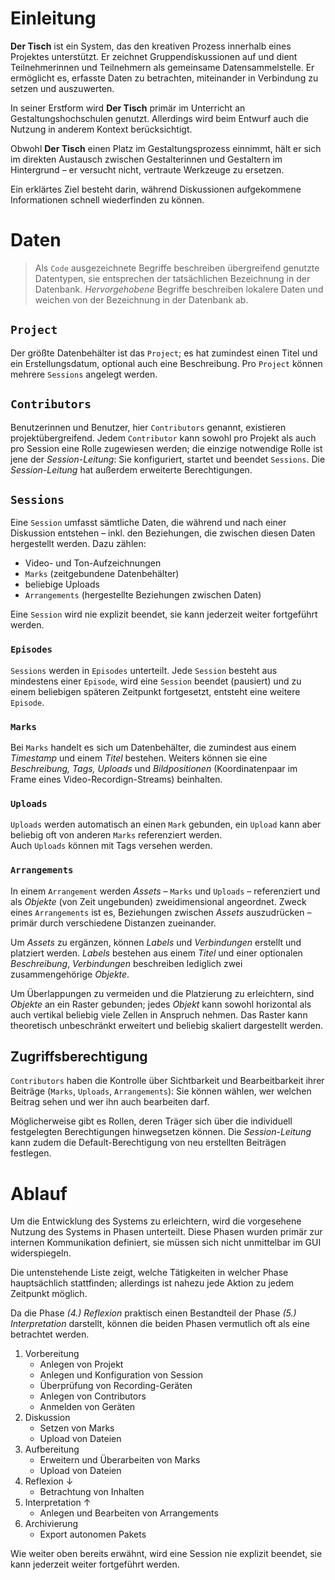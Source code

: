 # Einleitung


**Der Tisch** ist ein System, das den kreativen Prozess innerhalb eines Projektes unterstützt. Er zeichnet Gruppendiskussionen auf und dient Teilnehmerinnen und Teilnehmern als gemeinsame Datensammelstelle. Er ermöglicht es, erfasste Daten zu betrachten, miteinander in Verbindung zu setzen und auszuwerten.

In seiner Erstform wird **Der Tisch** primär im Unterricht an Gestaltungshochschulen genutzt. Allerdings wird beim Entwurf auch die Nutzung in anderem Kontext berücksichtigt.

Obwohl **Der Tisch** einen Platz im Gestaltungsprozess einnimmt, hält er sich im direkten Austausch zwischen Gestalterinnen und Gestaltern im Hintergrund – er versucht nicht, vertraute Werkzeuge zu ersetzen.

Ein erklärtes Ziel besteht darin, während Diskussionen aufgekommene Informationen schnell wiederfinden zu können.



# Daten

> Als `Code` ausgezeichnete Begriffe beschreiben übergreifend genutzte Datentypen, sie entsprechen der tatsächlichen Bezeichnung in der Datenbank.
> *Hervorgehobene* Begriffe beschreiben lokalere Daten und weichen von der Bezeichnung in der Datenbank ab.


## `Project`

Der größte Datenbehälter ist das `Project`; es hat zumindest einen Titel und ein Erstellungsdatum, optional auch eine Beschreibung. Pro `Project` können mehrere `Sessions` angelegt werden.


## `Contributors`

Benutzerinnen und Benutzer, hier `Contributors` genannt, existieren projektübergreifend. Jedem `Contributor` kann sowohl pro Projekt als auch pro Session eine Rolle zugewiesen werden; die einzige notwendige Rolle ist jene der *Session-Leitung*: Sie konfiguriert, startet und beendet `Sessions`. Die *Session-Leitung* hat außerdem erweiterte Berechtigungen.


## `Sessions`

Eine `Session` umfasst sämtliche Daten, die während und nach einer Diskussion entstehen – inkl. den Beziehungen, die zwischen diesen Daten hergestellt werden. Dazu zählen:

- Video- und Ton-Aufzeichnungen
- `Marks` (zeitgebundene Datenbehälter)
- beliebige Uploads
- `Arrangements` (hergestellte Beziehungen zwischen Daten)

Eine `Session` wird nie explizit beendet, sie kann jederzeit weiter fortgeführt werden. 

### `Episodes`

`Sessions` werden in `Episodes` unterteilt. Jede `Session` besteht aus mindestens einer `Episode`, wird eine `Session` beendet (pausiert) und zu einem beliebigen späteren Zeitpunkt fortgesetzt, entsteht eine weitere `Episode`.

### `Marks`

Bei `Marks` handelt es sich um Datenbehälter, die zumindest aus einem *Timestamp* und einem *Titel* bestehen. Weiters können sie eine *Beschreibung, Tags, Uploads* und *Bildpositionen* (Koordinatenpaar im Frame eines Video-Recordign-Streams) beinhalten.

### `Uploads`

`Uploads` werden automatisch an einen `Mark` gebunden, ein `Upload` kann aber beliebig oft von anderen `Marks` referenziert werden.  
Auch `Uploads` können mit Tags versehen werden.

### `Arrangements`

In einem `Arrangement` werden *Assets* – `Marks` und `Uploads` – referenziert und als *Objekte* (von Zeit ungebunden) zweidimensional angeordnet. Zweck eines `Arrangements` ist es, Beziehungen zwischen *Assets* auszudrücken – primär durch verschiedene Distanzen zueinander.

Um *Assets* zu ergänzen, können *Labels* und *Verbindungen* erstellt und platziert werden. *Labels* bestehen aus einem *Titel* und einer optionalen *Beschreibung*, *Verbindungen* beschreiben lediglich zwei zusammengehörige *Objekte*.

Um Überlappungen zu vermeiden und die Platzierung zu erleichtern, sind *Objekte* an ein Raster gebunden; jedes *Objekt* kann sowohl horizontal als auch vertikal beliebig viele Zellen in Anspruch nehmen. Das Raster kann theoretisch unbeschränkt erweitert und beliebig skaliert dargestellt werden.


## Zugriffsberechtigung

`Contributors` haben die Kontrolle über Sichtbarkeit und Bearbeitbarkeit ihrer Beiträge (`Marks`, `Uploads`, `Arrangements`): Sie können wählen, wer welchen Beitrag sehen und wer ihn auch bearbeiten darf.

Möglicherweise gibt es Rollen, deren Träger sich über die individuell festgelegten Berechtigungen hinwegsetzen können.
Die *Session-Leitung* kann zudem die Default-Berechtigung von neu erstellten Beiträgen festlegen.



# Ablauf


Um die Entwicklung des Systems zu erleichtern, wird die vorgesehene Nutzung des Systems in Phasen unterteilt. Diese Phasen wurden primär zur internen Kommunikation definiert, sie müssen sich nicht unmittelbar im GUI widerspiegeln.

Die untenstehende Liste zeigt, welche Tätigkeiten in welcher Phase hauptsächlich stattfinden; allerdings ist nahezu jede Aktion zu jedem Zeitpunkt möglich.

Da die Phase *(4.) Reflexion* praktisch einen Bestandteil der Phase *(5.) Interpretation* darstellt, können die beiden Phasen vermutlich oft als eine betrachtet werden.

1. Vorbereitung
	- Anlegen von Projekt
	- Anlegen und Konfiguration von Session
	- Überprüfung von Recording-Geräten
	- Anlegen von Contributors
	- Anmelden von Geräten
2. Diskussion
	- Setzen von Marks
	- Upload von Dateien
3. Aufbereitung
	- Erweitern und Überarbeiten von Marks
	- Upload von Dateien
4. Reflexion ↓
	- Betrachtung von Inhalten
5. Interpretation ↑
	- Anlegen und Bearbeiten von Arrangements
6. Archivierung
	- Export autonomen Pakets

Wie weiter oben bereits erwähnt, wird eine Session nie explizit beendet, sie kann jederzeit weiter fortgeführt werden.

